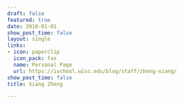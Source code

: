 ```yaml
---
draft: false
featured: true
date: 2018-01-01
show_post_time: false
layout: single
links:
- icon: paperclip
  icon_pack: fas
  name: Personal Page
  url: https://ischool.wisc.edu/blog/staff/zheng-xiang/
show_post_time: false
title: Xiang Zheng

---
```

